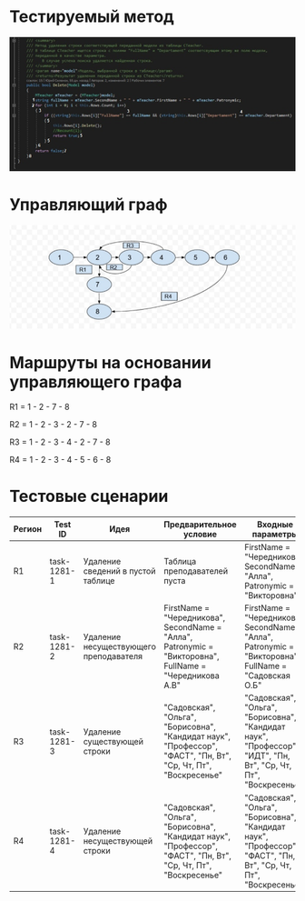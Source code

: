 # Тестируемый метод
![alt text](CODE.jpg "Тестируемый метод")
# Управляющий граф
![alt text](GRAPH.jpg "Управляющий граф")

# Маршруты на основании управляющего графа
R1 = 1 - 2 - 7 - 8

R2 = 1 - 2 - 3 - 2 - 7 - 8

R3 = 1 - 2 - 3 - 4 - 2 - 7 - 8

R4 = 1 - 2 - 3 - 4 - 5 - 6 - 8

# Тестовые сценарии

| Регион | Test ID | Идея | Предварительное условие | Входные параметры | Ожидаемый результат | 
| --- | --- | --- | --- | --- | --- |
| R1 | task-1281-1 | Удаление сведений в пустой таблице | Таблица преподавателей пуста | FirstName = "Чередникова", SecondName = "Алла",  Patronymic = "Викторовна" | false |
| R2 | task-1281-2 | Удаление несуществующего преподавателя | FirstName = "Чередникова", SecondName = "Алла",  Patronymic = "Викторовна", FullName = "Чередникова А.В" | FirstName = "Чередникова", SecondName = "Алла",  Patronymic = "Викторовна", FullName = "Садовская О.Б"  | false |
| R3 | task-1281-3 | Удаление существующей строки |  "Садовская", "Ольга", "Борисовна", "Кандидат наук", "Профессор", "ФАСТ", "Пн, Вт", "Ср, Чт, Пт", "Воскресенье" | "Садовская", "Ольга", "Борисовна", "Кандидат наук", "Профессор", "ИДТ", "Пн, Вт", "Ср, Чт, Пт", "Воскресенье" | true |
| R4 | task-1281-4 | Удаление несуществующей строки |  "Садовская", "Ольга", "Борисовна", "Кандидат наук", "Профессор", "ФАСТ", "Пн, Вт", "Ср, Чт, Пт", "Воскресенье" | "Садовская", "Ольга", "Борисовна", "Кандидат наук", "Профессор", "ФАСТ", "Пн, Вт", "Ср, Чт, Пт", "Воскресенье" | false |                     
